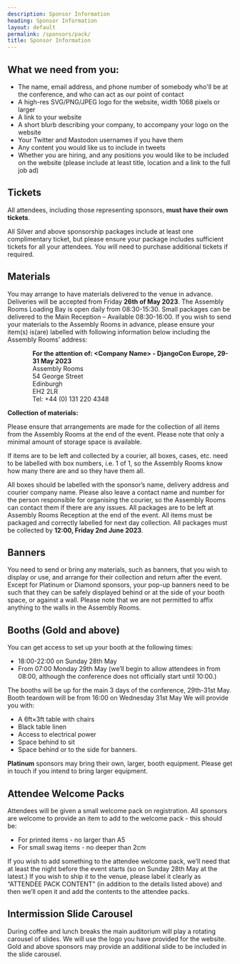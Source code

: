 ```yaml
---
description: Sponsor Information
heading: Sponsor Information
layout: default
permalink: /sponsors/pack/
title: Sponsor Information
---
```


## What we need from you:

* The name, email address, and phone number of somebody who'll be at the conference, and who can act as our point of contact
* A high-res SVG/PNG/JPEG logo for the website, width 1068 pixels or larger
* A link to your website
* A short blurb describing your company, to accompany your logo on the website
* Your Twitter and Mastodon usernames if you have them
* Any content you would like us to include in tweets
* Whether you are hiring, and any positions you would like to be included on the website (please include at least title, location and a link to the full job ad)

## Tickets

All attendees, including those representing sponsors, **must have their own tickets**.

All Silver and above sponsorship packages include at least one complimentary ticket, but please ensure your package includes sufficient tickets for all your attendees. You will need to purchase additional tickets if required.

## Materials

You may arrange to have materials delivered to the venue in advance. Deliveries will be accepted from Friday **26th of May 2023**. 
The Assembly Rooms Loading Bay is open daily from 08:30-15:30.
Small packages can be delivered to the Main Reception – Available 08:30-16:00.
If you wish to send your materials to the Assembly Rooms in advance, please ensure your item(s) is(are) labelled with following information below including the Assembly Rooms’ address:
 
<p style="margin-left: 4em">
<b>For the attention of:
&lt;Company Name&gt; - DjangoCon Europe, 29-31 May 2023</b><br>
Assembly Rooms<br>
54 George Street<br>
Edinburgh<br>
EH2 2LR<br>
Tel: +44 (0) 131 220 4348
</p>

**Collection of materials:**

Please ensure that arrangements are made for the collection of all items from the Assembly Rooms at the end of the event.  Please note that only a minimal amount of storage space is available.

If items are to be left and collected by a courier, all boxes, cases, etc. need to be labelled with box numbers, i.e. 1 of 1, so the Assembly Rooms know how many there are and so they have them all. 

All boxes should be labelled with the sponsor’s name, delivery address and courier company name.  Please also leave a contact name and number for the person responsible for organising the courier, so the Assembly Rooms can contact them if there are any issues. All packages are to be left at Assembly Rooms Reception at the end of the event. All items must be packaged and correctly labelled for next day collection. All packages must be collected by **12:00, Friday 2nd June 2023**.

## Banners

You need to send or bring any materials, such as banners, that you wish to display or use, and arrange for their collection and return after the event.
Except for Platinum or Diamond sponsors, your pop-up banners need to be such that they can be safely displayed behind or at the side of your booth space, or against a wall.
Please note that we are not permitted to affix anything to the walls in the Assembly Rooms.

## Booths (Gold and above)

You can get access to set up your booth at the following times:

* 18:00-22:00 on Sunday 28th May
* From 07:00 Monday 29th May (we’ll begin to allow attendees in from 08:00, although the conference does not officially start until 10:00.)

The booths will be up for the main 3 days of the conference, 29th-31st May.
Booth teardown will be from 16:00 on Wednesday 31st May
We will provide you with:

* A 6ft×3ft table with chairs
* Black table linen
* Access to electrical power
* Space behind to sit
* Space behind or to the side for banners.

**Platinum** sponsors may bring their own, larger, booth equipment. Please get in touch if you intend to bring larger equipment.

## Attendee Welcome Packs

Attendees will be given a small welcome pack on registration. All sponsors are welcome to provide an item to add to the welcome pack - this should be:


* For printed items - no larger than A5
* For small swag items - no deeper than 2cm
  
If you wish to add something to the attendee welcome pack, we’ll need that at least the night before the event starts (so on Sunday 28th May at the latest.) If you wish to ship it to the venue, please label it clearly as “ATTENDEE PACK CONTENT” (in addition to the details listed above) and then we’ll open it and add the contents to the attendee packs.

## Intermission Slide Carousel

During coffee and lunch breaks the main auditorium will play a rotating carousel of slides. We will use the logo you have provided for the website.  Gold and above sponsors may provide an additional slide to be included in the slide carousel.
